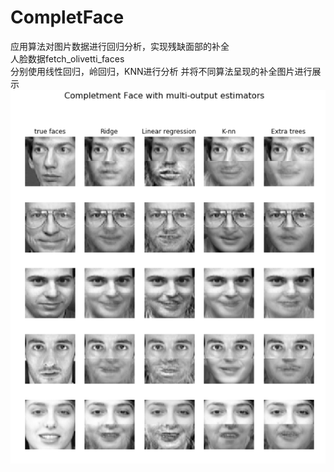 # CompletFace
应用算法对图片数据进行回归分析，实现残缺面部的补全<br/>
人脸数据fetch_olivetti_faces <br />
分别使用线性回归，岭回归，KNN进行分析
并将不同算法呈现的补全图片进行展示<br />
<img src='https://github.com/18291462195/CompletFace/blob/master/Completment_Face.png' />
